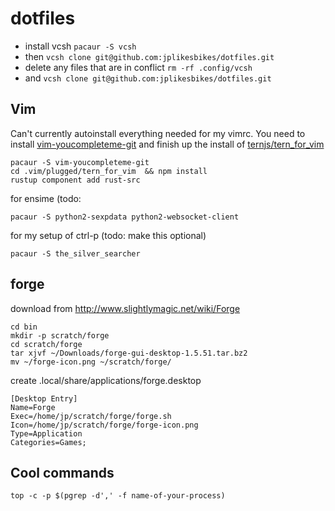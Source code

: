 # dotfiles

+ install vcsh `pacaur -S vcsh`
+ then `vcsh clone git@github.com:jplikesbikes/dotfiles.git` 
+ delete any files that are in conflict `rm -rf .config/vcsh` 
+ and `vcsh clone git@github.com:jplikesbikes/dotfiles.git`

## Vim
Can't currently autoinstall everything needed for my vimrc.
You need to install [vim-youcompleteme-git](https://aur.archlinux.org/packages/vim-youcompleteme-git/)
and finish up the install of [ternjs/tern_for_vim](https://github.com/ternjs/tern_for_vim)
```
pacaur -S vim-youcompleteme-git
cd .vim/plugged/tern_for_vim  && npm install
rustup component add rust-src
```

for ensime (todo:
```
pacaur -S python2-sexpdata python2-websocket-client
```

for my setup of ctrl-p (todo: make this optional)
```
pacaur -S the_silver_searcher
```

## forge
download from http://www.slightlymagic.net/wiki/Forge
```
cd bin
mkdir -p scratch/forge
cd scratch/forge
tar xjvf ~/Downloads/forge-gui-desktop-1.5.51.tar.bz2
mv ~/forge-icon.png ~/scratch/forge/
```

create .local/share/applications/forge.desktop
```
[Desktop Entry]
Name=Forge
Exec=/home/jp/scratch/forge/forge.sh
Icon=/home/jp/scratch/forge/forge-icon.png
Type=Application
Categories=Games;
```

## Cool commands
`top -c -p $(pgrep -d',' -f name-of-your-process)`
